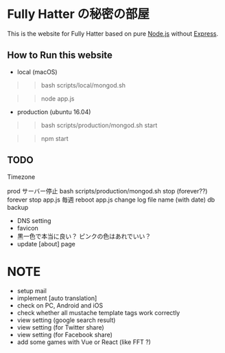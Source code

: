 
# Fully Hatter の秘密の部屋
This is the website for Fully Hatter based on pure [Node.js](https://nodejs.org) without [Express](https://expressjs.com/).


## How to Run this website
- local (macOS)

>> bash scripts/local/mongod.sh

>> node app.js

- production (ubuntu 16.04)

>> bash scripts/production/mongod.sh start

>> npm start


## TODO
Timezone

prod
    サーバー停止
        bash scripts/production/mongod.sh stop (forever??)
        forever stop app.js
    毎週
        reboot app.js
        change log file name (with date)
        db backup




- DNS setting
- favicon
- 黒一色で本当に良い？ ピンクの色はあれでいい？
- update [about] page


# NOTE
- setup mail
- implement [auto translation]
- check on PC, Android and iOS
- check whether all mustache template tags work correctly
- view setting (google search result)
- view setting (for Twitter share)
- view setting (for Facebook share)
- add some games with Vue or React (like FFT ?)
